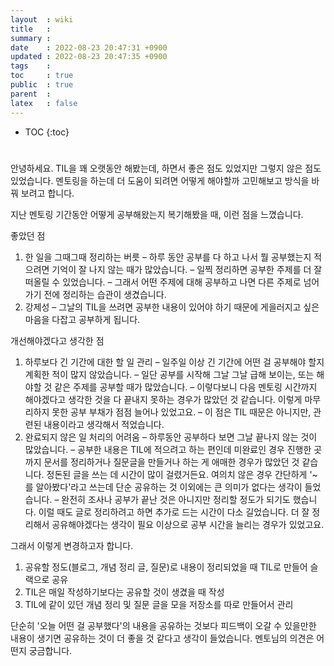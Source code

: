 ```yaml
---
layout  : wiki
title   : 
summary : 
date    : 2022-08-23 20:47:31 +0900
updated : 2022-08-23 20:47:35 +0900
tags    : 
toc     : true
public  : true
parent  : 
latex   : false
---
```

* TOC
{:toc}

# 
안녕하세요. TIL을 꽤 오랫동안 해봤는데, 하면서 좋은 점도 있었지만 그렇지 않은 점도 있었습니다. 멘토링을 하는데 더 도움이 되려면 어떻게 해야할까 고민해보고 방식을 바꿔 보려고 합니다.

지난 멘토링 기간동안 어떻게 공부해왔는지 복기해봤을 때, 이런 점을 느꼈습니다.

좋았던 점
1. 한 일을 그때그때 정리하는 버릇
– 하루 동안 공부를 다 하고 나서 뭘 공부했는지 적으려면 기억이 잘 나지 않는 때가 많았습니다.
– 일찍 정리하면 공부한 주제를 더 잘 떠올릴 수 있었습니다.
– 그래서 어떤 주제에 대해 공부하고 나면 다른 주제로 넘어가기 전에 정리하는 습관이 생겼습니다.
2. 강제성
– 그날의 TIL을 쓰려면 공부한 내용이 있어야 하기 때문에 게을러지고 싶은 마음을 다잡고 공부하게 됩니다.

개선해야겠다고 생각한 점
1. 하루보다 긴 기간에 대한 할 일 관리
– 일주일 이상 긴 기간에 어떤 걸 공부해야 할지 계획한 적이 많지 않았습니다.
– 일단 공부를 시작해 그날 그날 급해 보이는, 또는 해야할 것 같은 주제를 공부할 때가 많았습니다.
– 이렇다보니 다음 멘토링 시간까지 해야겠다고 생각한 것을 다 끝내지 못하는 경우가 많았던 것 같습니다. 이렇게 마무리하지 못한 공부 부채가 점점 늘어나 있었고요.
– 이 점은 TIL 때문은 아니지만, 관련된 내용이라고 생각해서 적었습니다.
2. 완료되지 않은 일 처리의 어려움
– 하루동안 공부하다 보면 그날 끝나지 않는 것이 많았습니다.
– 공부한 내용은 TIL에 적으려고 하는 편인데 미완료인 경우 진행한 곳까지 문서를 정리하거나 질문글을 만들거나 하는 게 애매한 경우가 많았던 것 같습니다. 정돈된 글을 쓰는 데 시간이 많이 걸렸거든요. 여의치 않은 경우 간단하게 '~를 알아봤다'라고 쓰는데 단순 공유하는 것 이외에는 큰 의미가 없다는 생각이 들었습니다.
– 완전히 조사나 공부가 끝난 것은 아니지만 정리할 정도가 되기도 했습니다. 이럴 때도 글로 정리하려고 하면 추가로 드는 시간이 다소 길었습니다. 더 잘 정리해서 공유해야겠다는 생각이 필요 이상으로 공부 시간을 늘리는 경우가 있었고요.

그래서 이렇게 변경하고자 합니다.
1. 공유할 정도(블로그, 개념 정리 글, 질문)로 내용이 정리되었을 때 TIL로 만들어 슬랙으로 공유
2. TIL은 매일 작성하기보다는 공유할 것이 생겼을 때 작성
3. TIL에 같이 있던 개념 정리 및 질문 글을 모을 저장소를 따로 만들어서 관리

단순히 '오늘 어떤 걸 공부했다'의 내용을 공유하는 것보다 피드백이 오갈 수 있을만한 내용이 생기면 공유하는 것이 더 좋을 것 같다고 생각이 들었습니다. 멘토님의 의견은 어떤지 궁금합니다.
